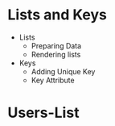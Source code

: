 # Lists and Keys

- Lists
  - Preparing Data
  - Rendering lists
- Keys
  - Adding Unique Key
  - Key Attribute
# Users-List
